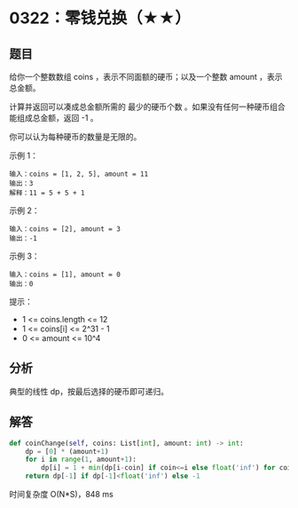 # 0322：零钱兑换（★★）


## 题目

给你一个整数数组 coins ，表示不同面额的硬币；以及一个整数 amount ，表示总金额。

计算并返回可以凑成总金额所需的 最少的硬币个数 。如果没有任何一种硬币组合能组成总金额，返回 -1 。

你可以认为每种硬币的数量是无限的。
 

示例 1：

    输入：coins = [1, 2, 5], amount = 11
    输出：3 
    解释：11 = 5 + 5 + 1

示例 2：
    
    输入：coins = [2], amount = 3
    输出：-1

示例 3：

    输入：coins = [1], amount = 0
    输出：0

提示：
- 1 <= coins.length <= 12
- 1 <= coins[i] <= 2^31 - 1
- 0 <= amount <= 10^4
     

## 分析

典型的线性 dp，按最后选择的硬币即可递归。

	
## 解答

```python
def coinChange(self, coins: List[int], amount: int) -> int:
    dp = [0] * (amount+1)
    for i in range(1, amount+1):
        dp[i] = 1 + min(dp[i-coin] if coin<=i else float('inf') for coin in coins)
    return dp[-1] if dp[-1]<float('inf') else -1
```
时间复杂度 O(N*S)，848 ms
